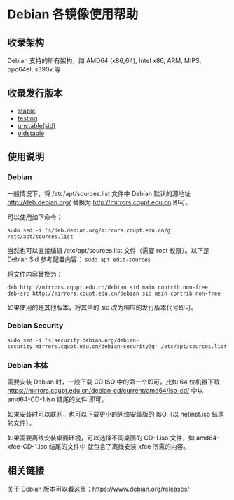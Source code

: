 # Debian 各镜像使用帮助

## 收录架构

Debian 支持的所有架构，如 AMD64 (x86_64), Intel x86, ARM, MIPS, ppc64el, s390x 等

## 收录发行版本

* [stable](https://wiki.debian.org/DebianStable)
* [testing](https://wiki.debian.org/DebianTesting)
* [unstable(sid)](https://wiki.debian.org/DebianUnstable)
* [oldstable](https://wiki.debian.org/DebianOldStable)

## 使用说明
### Debian

一般情况下，将 /etc/apt/sources.list 文件中 Debian 默认的源地址 http://deb.debian.org/ 替换为 http://mirrors.cqupt.edu.cn 即可。

可以使用如下命令：

```shell
sudo sed -i 's/deb.debian.org/mirrors.cqupt.edu.cn/g' /etc/apt/sources.list
```

当然也可以直接编辑 /etc/apt/sources.list 文件（需要 root 权限）。以下是 Debian Sid 参考配置内容：
`sudo apt edit-sources`

将文件内容替换为：
```
deb http://mirrors.cqupt.edu.cn/debian sid main contrib non-free
deb-src http://mirrors.cqupt.edu.cn/debian sid main contrib non-free
```

如果使用的是其他版本，将其中的 sid 改为相应的发行版本代号即可。

### Debian Security

```shell
sudo sed -i 's|security.debian.org/debian-security|mirrors.cqupt.edu.cn/debian-security|g' /etc/apt/sources.list
```

### Debian 本体

需要安装 Debian 时，一般下载 CD ISO 中的第一个即可，比如 64 位机器下载 https://mirrors.cqupt.edu.cn/debian-cd/current/amd64/iso-cd/ 中以 amd64-CD-1.iso 结尾的文件 即可。

如果安装时可以联网，也可以下载更小的网络安装版的 ISO（以 netinst.iso 结尾的文件）。

如果需要离线安装桌面环境，可以选择不同桌面的 CD-1.iso 文件，如 amd64-xfce-CD-1.iso 结尾的文件中 就包含了离线安装 xfce 所需的内容。

## 相关链接
关于 Debian 版本可以看这里：https://www.debian.org/releases/
